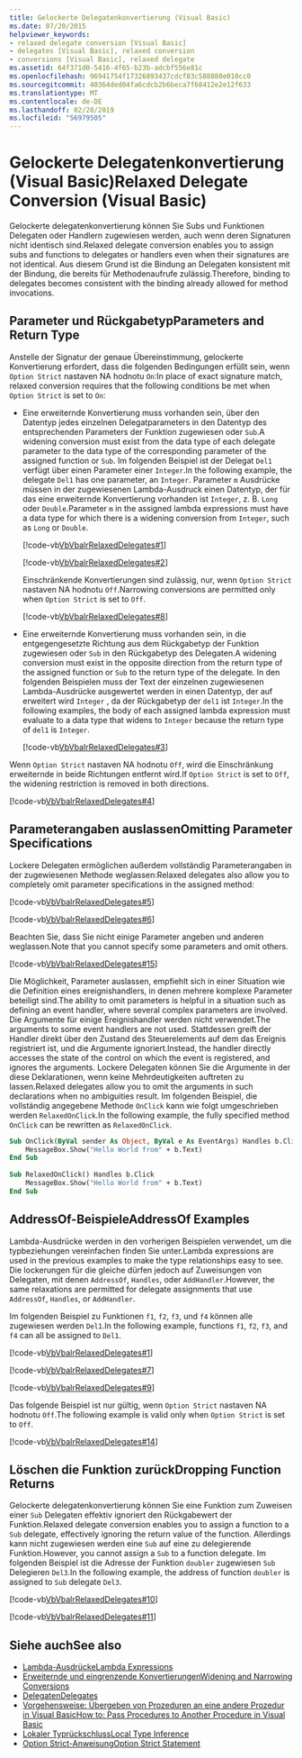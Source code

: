 ```yaml
---
title: Gelockerte Delegatenkonvertierung (Visual Basic)
ms.date: 07/20/2015
helpviewer_keywords:
- relaxed delegate conversion [Visual Basic]
- delegates [Visual Basic], relaxed conversion
- conversions [Visual Basic], relaxed delegate
ms.assetid: 64f371d0-5416-4f65-b23b-adcbf556e81c
ms.openlocfilehash: 96941754f17326893437cdcf83c588880e010cc0
ms.sourcegitcommit: 40364ded04fa6cdcb2b6beca7f68412e2e12f633
ms.translationtype: MT
ms.contentlocale: de-DE
ms.lasthandoff: 02/28/2019
ms.locfileid: "56979505"
---
```

# <a name="relaxed-delegate-conversion-visual-basic"></a><span data-ttu-id="558c3-102">Gelockerte Delegatenkonvertierung (Visual Basic)</span><span class="sxs-lookup"><span data-stu-id="558c3-102">Relaxed Delegate Conversion (Visual Basic)</span></span>
<span data-ttu-id="558c3-103">Gelockerte delegatenkonvertierung können Sie Subs und Funktionen Delegaten oder Handlern zugewiesen werden, auch wenn deren Signaturen nicht identisch sind.</span><span class="sxs-lookup"><span data-stu-id="558c3-103">Relaxed delegate conversion enables you to assign subs and functions to delegates or handlers even when their signatures are not identical.</span></span> <span data-ttu-id="558c3-104">Aus diesem Grund ist die Bindung an Delegaten konsistent mit der Bindung, die bereits für Methodenaufrufe zulässig.</span><span class="sxs-lookup"><span data-stu-id="558c3-104">Therefore, binding to delegates becomes consistent with the binding already allowed for method invocations.</span></span>  
  
## <a name="parameters-and-return-type"></a><span data-ttu-id="558c3-105">Parameter und Rückgabetyp</span><span class="sxs-lookup"><span data-stu-id="558c3-105">Parameters and Return Type</span></span>  
 <span data-ttu-id="558c3-106">Anstelle der Signatur der genaue Übereinstimmung, gelockerte Konvertierung erfordert, dass die folgenden Bedingungen erfüllt sein, wenn `Option Strict` nastaven NA hodnotu `On`:</span><span class="sxs-lookup"><span data-stu-id="558c3-106">In place of exact signature match, relaxed conversion requires that the following conditions be met when `Option Strict` is set to `On`:</span></span>  
  
-   <span data-ttu-id="558c3-107">Eine erweiternde Konvertierung muss vorhanden sein, über den Datentyp jedes einzelnen Delegatparameters in den Datentyp des entsprechenden Parameters der Funktion zugewiesen oder `Sub`.</span><span class="sxs-lookup"><span data-stu-id="558c3-107">A widening conversion must exist from the data type of each delegate parameter to the data type of the corresponding parameter of the assigned function or `Sub`.</span></span> <span data-ttu-id="558c3-108">Im folgenden Beispiel ist der Delegat `Del1` verfügt über einen Parameter einer `Integer`.</span><span class="sxs-lookup"><span data-stu-id="558c3-108">In the following example, the delegate `Del1` has one parameter, an `Integer`.</span></span> <span data-ttu-id="558c3-109">Parameter `m` Ausdrücke müssen in der zugewiesenen Lambda-Ausdruck einen Datentyp, der für das eine erweiternde Konvertierung vorhanden ist `Integer`, z. B. `Long` oder `Double`.</span><span class="sxs-lookup"><span data-stu-id="558c3-109">Parameter `m` in the assigned lambda expressions must have a data type for which there is a widening conversion from `Integer`, such as `Long` or `Double`.</span></span>  
  
     [!code-vb[VbVbalrRelaxedDelegates#1](~/samples/snippets/visualbasic/VS_Snippets_VBCSharp/VbVbalrRelaxedDelegates/VB/Module1.vb#1)]  
  
     [!code-vb[VbVbalrRelaxedDelegates#2](~/samples/snippets/visualbasic/VS_Snippets_VBCSharp/VbVbalrRelaxedDelegates/VB/Module1.vb#2)]  
  
     <span data-ttu-id="558c3-110">Einschränkende Konvertierungen sind zulässig, nur, wenn `Option Strict` nastaven NA hodnotu `Off`.</span><span class="sxs-lookup"><span data-stu-id="558c3-110">Narrowing conversions are permitted only when `Option Strict` is set to `Off`.</span></span>  
  
     [!code-vb[VbVbalrRelaxedDelegates#8](~/samples/snippets/visualbasic/VS_Snippets_VBCSharp/VbVbalrRelaxedDelegates/VB/Module2.vb#8)]  
  
-   <span data-ttu-id="558c3-111">Eine erweiternde Konvertierung muss vorhanden sein, in die entgegengesetzte Richtung aus dem Rückgabetyp der Funktion zugewiesen oder `Sub` in den Rückgabetyp des Delegaten.</span><span class="sxs-lookup"><span data-stu-id="558c3-111">A widening conversion must exist in the opposite direction from the return type of the assigned function or `Sub` to the return type of the delegate.</span></span> <span data-ttu-id="558c3-112">In den folgenden Beispielen muss der Text der einzelnen zugewiesenen Lambda-Ausdrücke ausgewertet werden in einen Datentyp, der auf erweitert wird `Integer` , da der Rückgabetyp der `del1` ist `Integer`.</span><span class="sxs-lookup"><span data-stu-id="558c3-112">In the following examples, the body of each assigned lambda expression must evaluate to a data type that widens to `Integer` because the return type of `del1` is `Integer`.</span></span>  
  
     [!code-vb[VbVbalrRelaxedDelegates#3](~/samples/snippets/visualbasic/VS_Snippets_VBCSharp/VbVbalrRelaxedDelegates/VB/Module1.vb#3)]  
  
 <span data-ttu-id="558c3-113">Wenn `Option Strict` nastaven NA hodnotu `Off`, wird die Einschränkung erweiternde in beide Richtungen entfernt wird.</span><span class="sxs-lookup"><span data-stu-id="558c3-113">If `Option Strict` is set to `Off`, the widening restriction is removed in both directions.</span></span>  
  
 [!code-vb[VbVbalrRelaxedDelegates#4](~/samples/snippets/visualbasic/VS_Snippets_VBCSharp/VbVbalrRelaxedDelegates/VB/Module2.vb#4)]  
  
## <a name="omitting-parameter-specifications"></a><span data-ttu-id="558c3-114">Parameterangaben auslassen</span><span class="sxs-lookup"><span data-stu-id="558c3-114">Omitting Parameter Specifications</span></span>  
 <span data-ttu-id="558c3-115">Lockere Delegaten ermöglichen außerdem vollständig Parameterangaben in der zugewiesenen Methode weglassen:</span><span class="sxs-lookup"><span data-stu-id="558c3-115">Relaxed delegates also allow you to completely omit parameter specifications in the assigned method:</span></span>  
  
 [!code-vb[VbVbalrRelaxedDelegates#5](~/samples/snippets/visualbasic/VS_Snippets_VBCSharp/VbVbalrRelaxedDelegates/VB/Module1.vb#5)]  
  
 [!code-vb[VbVbalrRelaxedDelegates#6](~/samples/snippets/visualbasic/VS_Snippets_VBCSharp/VbVbalrRelaxedDelegates/VB/Module1.vb#6)]  
  
 <span data-ttu-id="558c3-116">Beachten Sie, dass Sie nicht einige Parameter angeben und anderen weglassen.</span><span class="sxs-lookup"><span data-stu-id="558c3-116">Note that you cannot specify some parameters and omit others.</span></span>  
  
 [!code-vb[VbVbalrRelaxedDelegates#15](~/samples/snippets/visualbasic/VS_Snippets_VBCSharp/VbVbalrRelaxedDelegates/VB/Module1.vb#15)]  
  
 <span data-ttu-id="558c3-117">Die Möglichkeit, Parameter auslassen, empfiehlt sich in einer Situation wie die Definition eines ereignishandlers, in denen mehrere komplexe Parameter beteiligt sind.</span><span class="sxs-lookup"><span data-stu-id="558c3-117">The ability to omit parameters is helpful in a situation such as defining an event handler, where several complex parameters are involved.</span></span> <span data-ttu-id="558c3-118">Die Argumente für einige Ereignishandler werden nicht verwendet.</span><span class="sxs-lookup"><span data-stu-id="558c3-118">The arguments to some event handlers are not used.</span></span> <span data-ttu-id="558c3-119">Stattdessen greift der Handler direkt über den Zustand des Steuerelements auf dem das Ereignis registriert ist, und die Argumente ignoriert.</span><span class="sxs-lookup"><span data-stu-id="558c3-119">Instead, the handler directly accesses the state of the control on which the event is registered, and ignores the arguments.</span></span> <span data-ttu-id="558c3-120">Lockere Delegaten können Sie die Argumente in der diese Deklarationen, wenn keine Mehrdeutigkeiten auftreten zu lassen.</span><span class="sxs-lookup"><span data-stu-id="558c3-120">Relaxed delegates allow you to omit the arguments in such declarations when no ambiguities result.</span></span> <span data-ttu-id="558c3-121">Im folgenden Beispiel, die vollständig angegebene Methode `OnClick` kann wie folgt umgeschrieben werden `RelaxedOnClick`.</span><span class="sxs-lookup"><span data-stu-id="558c3-121">In the following example, the fully specified method `OnClick` can be rewritten as `RelaxedOnClick`.</span></span>  
  
```vb  
Sub OnClick(ByVal sender As Object, ByVal e As EventArgs) Handles b.Click  
    MessageBox.Show("Hello World from" + b.Text)  
End Sub  
  
Sub RelaxedOnClick() Handles b.Click  
    MessageBox.Show("Hello World from" + b.Text)  
End Sub  
```  
  
## <a name="addressof-examples"></a><span data-ttu-id="558c3-122">AddressOf-Beispiele</span><span class="sxs-lookup"><span data-stu-id="558c3-122">AddressOf Examples</span></span>  
 <span data-ttu-id="558c3-123">Lambda-Ausdrücke werden in den vorherigen Beispielen verwendet, um die typbeziehungen vereinfachen finden Sie unter.</span><span class="sxs-lookup"><span data-stu-id="558c3-123">Lambda expressions are used in the previous examples to make the type relationships easy to see.</span></span> <span data-ttu-id="558c3-124">Die lockerungen für die gleiche dürfen jedoch auf Zuweisungen von Delegaten, mit denen `AddressOf`, `Handles`, oder `AddHandler`.</span><span class="sxs-lookup"><span data-stu-id="558c3-124">However, the same relaxations are permitted for delegate assignments that use `AddressOf`, `Handles`, or `AddHandler`.</span></span>  
  
 <span data-ttu-id="558c3-125">Im folgenden Beispiel zu Funktionen `f1`, `f2`, `f3`, und `f4` können alle zugewiesen werden `Del1`.</span><span class="sxs-lookup"><span data-stu-id="558c3-125">In the following example, functions `f1`, `f2`, `f3`, and `f4` can all be assigned to `Del1`.</span></span>  
  
 [!code-vb[VbVbalrRelaxedDelegates#1](~/samples/snippets/visualbasic/VS_Snippets_VBCSharp/VbVbalrRelaxedDelegates/VB/Module1.vb#1)]  
  
 [!code-vb[VbVbalrRelaxedDelegates#7](~/samples/snippets/visualbasic/VS_Snippets_VBCSharp/VbVbalrRelaxedDelegates/VB/Module1.vb#7)]  
  
 [!code-vb[VbVbalrRelaxedDelegates#9](~/samples/snippets/visualbasic/VS_Snippets_VBCSharp/VbVbalrRelaxedDelegates/VB/Module1.vb#9)]  
  
 <span data-ttu-id="558c3-126">Das folgende Beispiel ist nur gültig, wenn `Option Strict` nastaven NA hodnotu `Off`.</span><span class="sxs-lookup"><span data-stu-id="558c3-126">The following example is valid only when `Option Strict` is set to `Off`.</span></span>  
  
 [!code-vb[VbVbalrRelaxedDelegates#14](~/samples/snippets/visualbasic/VS_Snippets_VBCSharp/VbVbalrRelaxedDelegates/VB/Module2.vb#14)]  
  
## <a name="dropping-function-returns"></a><span data-ttu-id="558c3-127">Löschen die Funktion zurück</span><span class="sxs-lookup"><span data-stu-id="558c3-127">Dropping Function Returns</span></span>  
 <span data-ttu-id="558c3-128">Gelockerte delegatenkonvertierung können Sie eine Funktion zum Zuweisen einer `Sub` Delegaten effektiv ignoriert den Rückgabewert der Funktion.</span><span class="sxs-lookup"><span data-stu-id="558c3-128">Relaxed delegate conversion enables you to assign a function to a `Sub` delegate, effectively ignoring the return value of the function.</span></span> <span data-ttu-id="558c3-129">Allerdings kann nicht zugewiesen werden eine `Sub` auf eine zu delegierende Funktion.</span><span class="sxs-lookup"><span data-stu-id="558c3-129">However, you cannot assign a `Sub` to a function delegate.</span></span> <span data-ttu-id="558c3-130">Im folgenden Beispiel ist die Adresse der Funktion `doubler` zugewiesen `Sub` Delegieren `Del3`.</span><span class="sxs-lookup"><span data-stu-id="558c3-130">In the following example, the address of function `doubler` is assigned to `Sub` delegate `Del3`.</span></span>  
  
 [!code-vb[VbVbalrRelaxedDelegates#10](~/samples/snippets/visualbasic/VS_Snippets_VBCSharp/VbVbalrRelaxedDelegates/VB/Module1.vb#10)]  
  
 [!code-vb[VbVbalrRelaxedDelegates#11](~/samples/snippets/visualbasic/VS_Snippets_VBCSharp/VbVbalrRelaxedDelegates/VB/Module1.vb#11)]  
  
## <a name="see-also"></a><span data-ttu-id="558c3-131">Siehe auch</span><span class="sxs-lookup"><span data-stu-id="558c3-131">See also</span></span>
- [<span data-ttu-id="558c3-132">Lambda-Ausdrücke</span><span class="sxs-lookup"><span data-stu-id="558c3-132">Lambda Expressions</span></span>](../../../../visual-basic/programming-guide/language-features/procedures/lambda-expressions.md)
- [<span data-ttu-id="558c3-133">Erweiternde und eingrenzende Konvertierungen</span><span class="sxs-lookup"><span data-stu-id="558c3-133">Widening and Narrowing Conversions</span></span>](../../../../visual-basic/programming-guide/language-features/data-types/widening-and-narrowing-conversions.md)
- [<span data-ttu-id="558c3-134">Delegaten</span><span class="sxs-lookup"><span data-stu-id="558c3-134">Delegates</span></span>](../../../../visual-basic/programming-guide/language-features/delegates/index.md)
- [<span data-ttu-id="558c3-135">Vorgehensweise: Übergeben von Prozeduren an eine andere Prozedur in Visual Basic</span><span class="sxs-lookup"><span data-stu-id="558c3-135">How to: Pass Procedures to Another Procedure in Visual Basic</span></span>](../../../../visual-basic/programming-guide/language-features/delegates/how-to-pass-procedures-to-another-procedure.md)
- [<span data-ttu-id="558c3-136">Lokaler Typrückschluss</span><span class="sxs-lookup"><span data-stu-id="558c3-136">Local Type Inference</span></span>](../../../../visual-basic/programming-guide/language-features/variables/local-type-inference.md)
- [<span data-ttu-id="558c3-137">Option Strict-Anweisung</span><span class="sxs-lookup"><span data-stu-id="558c3-137">Option Strict Statement</span></span>](../../../../visual-basic/language-reference/statements/option-strict-statement.md)
